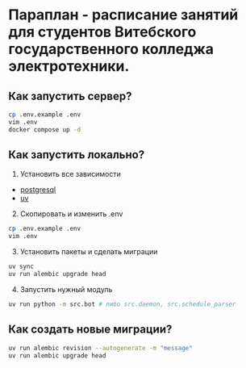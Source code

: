 # Параплан - расписание занятий для студентов Витебского государственного колледжа электротехники.

## Как запустить сервер?

```zsh
cp .env.example .env
vim .env
docker compose up -d
```

## Как запустить локально?

1. Установить все зависимости

-   [postgresql](https://www.postgresql.org/download/)
-   [uv](https://docs.astral.sh/uv)

2. Скопировать и изменить .env

```zsh
cp .env.example .env
vim .env
```

3. Установить пакеты и сделать миграции

```zsh
uv sync
uv run alembic upgrade head
```

4. Запустить нужный модуль

```zsh
uv run python -m src.bot # либо src.daemon, src.schedule_parser
```

## Как создать новые миграции?

```zsh
uv run alembic revision --autogenerate -m "message"
uv run alembic upgrade head
```
